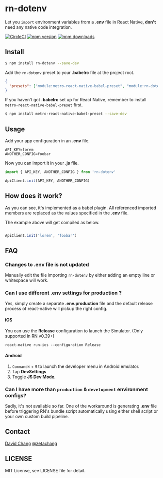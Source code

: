 # rn-dotenv

Let you `import` environment variables from a **.env** file in React Native, **don't** need any native code integration.

[![CircleCI](https://circleci.com/gh/zetachang/rn-dotenv.svg?style=svg)](https://circleci.com/gh/zetachang/rn-dotenv)
[![npm version](https://img.shields.io/npm/v/rn-dotenv.svg?style=flat-square)](https://www.npmjs.com/package/rn-dotenv)
[![npm downloads](https://img.shields.io/npm/dt/rn-dotenv.svg?style=flat-square)](https://www.npmjs.com/package/rn-dotenv)

## Install

```sh
$ npm install rn-dotenv --save-dev
```

Add the `rn-dotenv` preset to your **.babelrc** file at the project root.

```json
{
  "presets": ["module:metro-react-native-babel-preset", "module:rn-dotenv"]
}
```

If you haven't got **.babelrc** set up for React Native, remember to install `metro-react-native-babel-preset` first.

```sh
$ npm install metro-react-native-babel-preset --save-dev
```

## Usage

Add your app configuration in an **.env** file.

```
API_KEY=lorem
ANOTHER_CONFIG=foobar
```

Now you can import it in your **.js** file.

```js
import { API_KEY, ANOTHER_CONFIG } from 'rn-dotenv'

ApiClient.init(API_KEY, ANOTHER_CONFIG)
```

## How does it work?

As you can see, it's implemented as a babel plugin. All referenced imported members are replaced as the values specified in the **.env** file.

The example above will get compiled as below.

```js

ApiClient.init('lorem', 'foobar')
```

## FAQ

### Changes to .env file is not updated

Manually edit the file importing `rn-dotenv` by either adding an empty line or whitespace will work.

### Can I use different **.env** settings for production ?

Yes, simply create a separate **.env.production** file and the default release process of react-native will pickup the right config.

#### iOS

You can use the **Release** configuration to launch the Simulator. (Only supported in RN v0.39+)

```
react-native run-ios --configuration Release
```
#### Android

1. `Command⌘` + `M` to launch the developer menu in Android emulator.
2. Tap **DevSettings**.
3. Toggle **JS Dev Mode**.

### Can I have more than `production` & `development` environment configs?

Sadly, it's not available so far. One of the workaround is generating **.env** file before triggering RN's bundle script automatically using either shell script or your own custom build pipeline.

## Contact

[David Chang](http://github.com/zetachang)
[@zetachang](https://twitter.com/zetachang)

## LICENSE

MIT License, see LICENSE file for detail.
